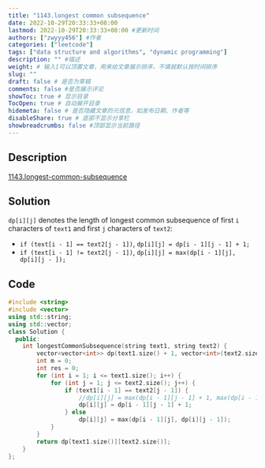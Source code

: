```yaml
---
title: "1143.longest common subsequence"
date: 2022-10-29T20:33:33+08:00
lastmod: 2022-10-29T20:33:33+08:00 #更新时间
authors: ["zwyyy456"] #作者
categories: ["leetcode"]
tags: ["data structure and algorithms", "dynamic programming"]
description: "" #描述
weight: # 输入1可以顶置文章，用来给文章展示排序，不填就默认按时间排序
slug: ""
draft: false # 是否为草稿
comments: false #是否展示评论
showToc: true # 显示目录
TocOpen: true # 自动展开目录
hidemeta: false # 是否隐藏文章的元信息，如发布日期、作者等
disableShare: true # 底部不显示分享栏
showbreadcrumbs: false #顶部显示当前路径
---
```

## Description
[1143.longest-common-subsequence](https://leetcode.com/problems/longest-common-subsequence/)

## Solution
`dp[i][j]` denotes the length of longest common subsequence of first `i` characters of `text1` and first `j` characters of `text2`:
- `if (text[i - 1] == text2[j - 1])`, `dp[i][j] = dp[i - 1][j - 1] + 1;`
- `if (text[i - 1] != text2[j - 1])`, `dp[i][j] = max(dp[i - 1][j], dp[i][j - ]);`

## Code
```cpp
#include <string>
#include <vector>
using std::string;
using std::vector;
class Solution {
  public:
    int longestCommonSubsequence(string text1, string text2) {
        vector<vector<int>> dp(text1.size() + 1, vector<int>(text2.size() + 1, 0));
        int m = 0;
        int res = 0;
        for (int i = 1; i <= text1.size(); i++) {
            for (int j = 1; j <= text2.size(); j++) {
                if (text1[i - 1] == text2[j - 1]) {
                    //dp[i][j] = max(dp[i - 1][j - 1] + 1, max(dp[i - 1][j], dp[i][1]));
                    dp[i][j] = dp[i - 1][j - 1] + 1;
                } else
                    dp[i][j] = max(dp[i - 1][j], dp[i][j - 1]);
            }
        }
        return dp[text1.size()][text2.size()];
    }
};
```
